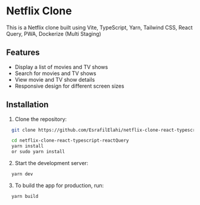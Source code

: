 # Netflix Clone

This is a Netflix clone built using Vite, TypeScript, Yarn, Tailwind CSS, React Query, PWA, Dockerize (Multi Staging)

## Features

- Display a list of movies and TV shows
- Search for movies and TV shows
- View movie and TV show details
- Responsive design for different screen sizes

## Installation

1. Clone the repository:

  ```bash
    git clone https://github.com/EsrafilElahi/netflix-clone-react-typescript-reactQuery
  ```
  ```bash
    cd netflix-clone-react-typescript-reactQuery
    yarn install
    or sudo yarn install
  ```

2. Start the development server:
  ```bash
    yarn dev
  ```

3. To build the app for production, run:
  ```bash
    yarn build
  ```